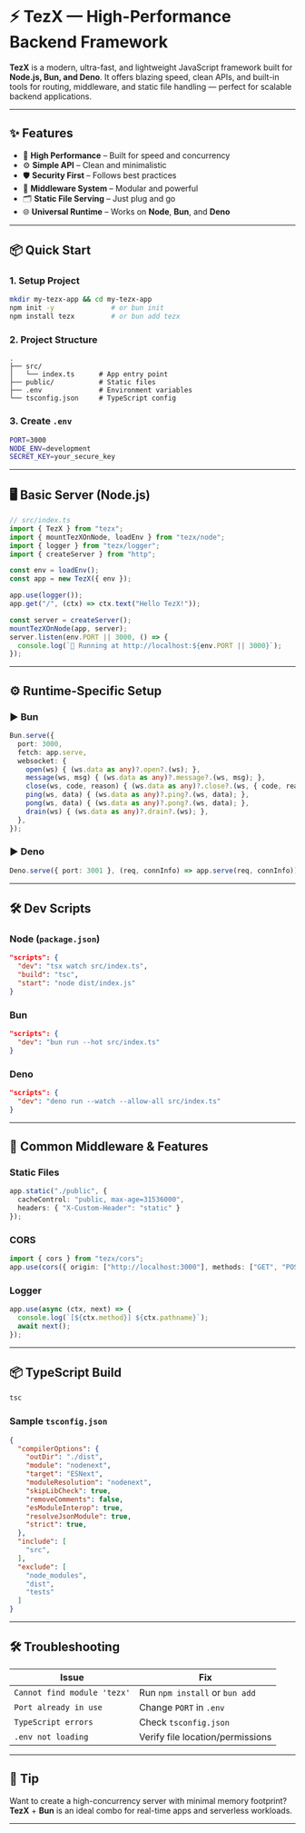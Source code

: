 # ⚡ TezX — High-Performance Backend Framework

**TezX** is a modern, ultra-fast, and lightweight JavaScript framework built for **Node.js, Bun, and Deno**. It offers blazing speed, clean APIs, and built-in tools for routing, middleware, and static file handling — perfect for scalable backend applications.

---

## ✨ Features

* 🚀 **High Performance** – Built for speed and concurrency
* ⚙️ **Simple API** – Clean and minimalistic
* 🛡️ **Security First** – Follows best practices
* 🧩 **Middleware System** – Modular and powerful
* 🗂️ **Static File Serving** – Just plug and go
* 🌐 **Universal Runtime** – Works on **Node**, **Bun**, and **Deno**

---

## 📦 Quick Start

### 1. Setup Project

```bash
mkdir my-tezx-app && cd my-tezx-app
npm init -y              # or bun init
npm install tezx         # or bun add tezx
```

### 2. Project Structure

```
.
├── src/
│   └── index.ts      # App entry point
├── public/           # Static files
├── .env              # Environment variables
└── tsconfig.json     # TypeScript config
```

### 3. Create `.env`

```bash
PORT=3000
NODE_ENV=development
SECRET_KEY=your_secure_key
```

---

## 🖥️ Basic Server (Node.js)

```ts
// src/index.ts
import { TezX } from "tezx";
import { mountTezXOnNode, loadEnv } from "tezx/node";
import { logger } from "tezx/logger";
import { createServer } from "http";

const env = loadEnv();
const app = new TezX({ env });

app.use(logger());
app.get("/", (ctx) => ctx.text("Hello TezX!"));

const server = createServer();
mountTezXOnNode(app, server);
server.listen(env.PORT || 3000, () => {
  console.log(`🚀 Running at http://localhost:${env.PORT || 3000}`);
});
```

---

## ⚙ Runtime-Specific Setup

### ▶️ Bun

```ts
Bun.serve({
  port: 3000,
  fetch: app.serve,
  websocket: {
    open(ws) { (ws.data as any)?.open?.(ws); },
    message(ws, msg) { (ws.data as any)?.message?.(ws, msg); },
    close(ws, code, reason) { (ws.data as any)?.close?.(ws, { code, reason }); },
    ping(ws, data) { (ws.data as any)?.ping?.(ws, data); },
    pong(ws, data) { (ws.data as any)?.pong?.(ws, data); },
    drain(ws) { (ws.data as any)?.drain?.(ws); },
  },
});
```

### ▶️ Deno

```ts
Deno.serve({ port: 3001 }, (req, connInfo) => app.serve(req, connInfo));
```

---

## 🛠️ Dev Scripts

### Node (`package.json`)

```json
"scripts": {
  "dev": "tsx watch src/index.ts",
  "build": "tsc",
  "start": "node dist/index.js"
}
```

### Bun

```json
"scripts": {
  "dev": "bun run --hot src/index.ts"
}
```

### Deno

```json
"scripts": {
  "dev": "deno run --watch --allow-all src/index.ts"
}
```

---

## 🔧 Common Middleware & Features

### Static Files

```ts
app.static("./public", {
  cacheControl: "public, max-age=31536000",
  headers: { "X-Custom-Header": "static" }
});
```

### CORS

```ts
import { cors } from "tezx/cors";
app.use(cors({ origin: ["http://localhost:3000"], methods: ["GET", "POST"] }));
```

### Logger

```ts
app.use(async (ctx, next) => {
  console.log(`[${ctx.method}] ${ctx.pathname}`);
  await next();
});
```

---

## 📦 TypeScript Build

```bash
tsc
```

### Sample `tsconfig.json`

```json
{
  "compilerOptions": {
    "outDir": "./dist",
    "module": "nodenext",
    "target": "ESNext",
    "moduleResolution": "nodenext",
    "skipLibCheck": true,
    "removeComments": false,
    "esModuleInterop": true,
    "resolveJsonModule": true,
    "strict": true,
  },
  "include": [
    "src",
  ],
  "exclude": [
    "node_modules",
    "dist",
    "tests"
  ]
}
```

---

## 🛠️ Troubleshooting

| Issue                       | Fix                              |
| --------------------------- | -------------------------------- |
| `Cannot find module 'tezx'` | Run `npm install` or `bun add`   |
| `Port already in use`       | Change `PORT` in `.env`          |
| `TypeScript errors`         | Check `tsconfig.json`            |
| `.env not loading`          | Verify file location/permissions |

---

## 🧠 Tip

Want to create a high-concurrency server with minimal memory footprint? **TezX** + **Bun** is an ideal combo for real-time apps and serverless workloads.

---
